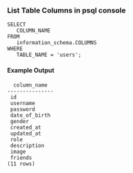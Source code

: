 ### List Table Columns in psql console

```
SELECT
   COLUMN_NAME
FROM
   information_schema.COLUMNS
WHERE
   TABLE_NAME = 'users';
```

#### Example Output

```
  column_name
---------------
 id
 username
 password
 date_of_birth
 gender
 created_at
 updated_at
 role
 description
 image
 friends
(11 rows)
 ```
 